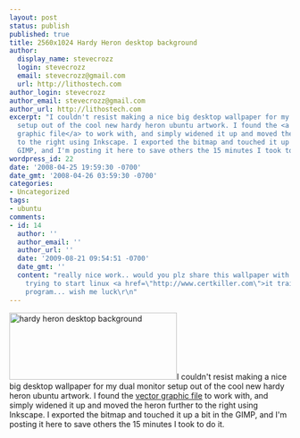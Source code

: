 ```yaml
---
layout: post
status: publish
published: true
title: 2560x1024 Hardy Heron desktop background
author:
  display_name: stevecrozz
  login: stevecrozz
  email: stevecrozz@gmail.com
  url: http://lithostech.com
author_login: stevecrozz
author_email: stevecrozz@gmail.com
author_url: http://lithostech.com
excerpt: "I couldn't resist making a nice big desktop wallpaper for my dual monitor
  setup out of the cool new hardy heron ubuntu artwork. I found the <a href=\"https://wiki.ubuntu.com/Artwork/Incoming/Hardy?action=AttachFile&do=get&target=hardy_wallpaper.svg\">vector
  graphic file</a> to work with, and simply widened it up and moved the heron further
  to the right using Inkscape. I exported the bitmap and touched it up a bit in the
  GIMP, and I'm posting it here to save others the 15 minutes I took to do it. \r\n\r\n"
wordpress_id: 22
date: '2008-04-25 19:59:30 -0700'
date_gmt: '2008-04-26 03:59:30 -0700'
categories:
- Uncategorized
tags:
- ubuntu
comments:
- id: 14
  author: ''
  author_email: ''
  author_url: ''
  date: '2009-08-21 09:54:51 -0700'
  date_gmt: ''
  content: "really nice work.. would you plz share this wallpaper with me?\r\nme too
    trying to start linux <a href=\"http://www.certkiller.com\">it training</a>
    program... wish me luck\r\n"
---
```

<p><a href="http://lithostech.com/wp-content/uploads/2008/04/double-heron.png"><img src="http://lithostech.com/wp-content/uploads/2008/04/double-heron-300x120.png" alt="hardy heron desktop background" title="double-heron" width="300" height="120" class="alignright size-medium wp-image-198" /></a>I couldn't resist making a nice big desktop wallpaper for my dual monitor setup out of the cool new hardy heron ubuntu artwork. I found the <a href="https://wiki.ubuntu.com/Artwork/Incoming/Hardy?action=AttachFile&do=get&target=hardy_wallpaper.svg">vector graphic file</a> to work with, and simply widened it up and moved the heron further to the right using Inkscape. I exported the bitmap and touched it up a bit in the GIMP, and I'm posting it here to save others the 15 minutes I took to do it.</p></p>

